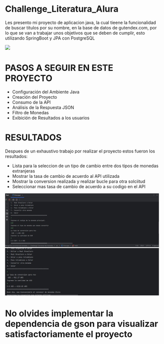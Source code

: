 # Challenge_Literatura_Alura
Les presento mi proyecto de aplicacion java, la cual tieene la funcionalidad de buscar titulos por su nombre, en la base de datos de gutendex.com, por lo que se van a trabajar unos objetivos que se deben de cumplir, esto utilizando SpringBoot y JPA con PostgreSQL

<img src="https://github.com/DanielOrtz/Challenge_Literatura_Alura/blob/main/Readme_Imagenes/Interfaz.JPG">

<h1>PASOS A SEGUIR EN ESTE PROYECTO</h1>
<ul>
  <li>Configuración del Ambiente Java</li>
  <li>Creación del Proyecto</li>
  <li>Consumo de la API</li>
  <li>Análisis de la Respuesta JSON</li>
  <li>Filtro de Monedas</li>
  <li>Exibición de Resultados a los usuarios</li>
  
</ul>

<h1>RESULTADOS</h1>
Despues de un exhaustivo trabajo por realizar el proyecto estos fueron los resultados:
<ul>
  <li>Lista para la seleccion de un tipo de cambio entre dos tipos de monedas extranjeras</li>
  <li>Mostrar la tasa de cambio de acuerdo al API utilizada</li>
  <li>Mostrar la conversion realizada y realizar bucle para otra solciitud</li>
  <li>Seleccionar mas tasa de cambio de acuerdo a su codigo en el API</li>
</ul>
<img src="https://github.com/DanielOrtz/Challenge-Conversor-de-Monedas/blob/767e10ae52da596a83171c1ed1997673aa992014/EJEMPLO%201.JPG">
<img src="https://github.com/DanielOrtz/Challenge-Conversor-de-Monedas/blob/767e10ae52da596a83171c1ed1997673aa992014/EJEMPLO%202.JPG">
<h1>No olvides implementar la dependencia de gson para visualizar satisfactoriamente el proyecto</h1>
